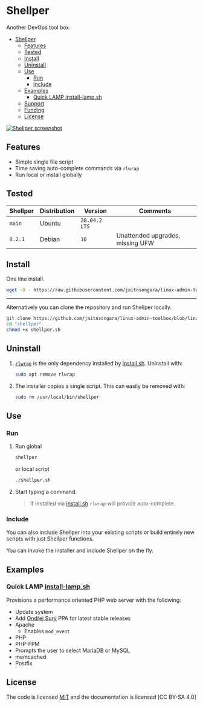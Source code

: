 # Shellper

Another DevOps tool box.

- [Shellper](#shellper)
  - [Features](#features)
  - [Tested](#tested)
  - [Install](#install)
  - [Uninstall](#uninstall)
  - [Use](#use)
    - [Run](#run)
    - [Include](#include)
  - [Examples](#examples)
    - [Quick LAMP install-lamp.sh](#quick-lamp-install-lampsh)
  - [Support](#support)
  - [Funding](#funding)
  - [License](#license)

[![Shellper screenshot](assets/shellper-screenshot.png)](https://www.youtube.com/watch?v=RiqMoP9DCSU)

## Features

- Simple single file script
- Time saving auto-complete commands via `rlwrap`
- Run local or install globally

## Tested

| Shellper | Distribution | Version       | Comments                         |
| -------- | ------------ | ------------- | -------------------------------- |
| `main`   | Ubuntu       | `20.04.2 LTS` |                                  |
| `0.2.1`  | Debian       | `10`          | Unattended upgrades, missing UFW |


## Install

One line install.

```bash
wget -O - https://raw.githubusercontent.com/jaitnsongara/linux-admin-toolbox/linux-admin-toolbox/install.sh | sudo bash
```

---

Alternatively you can clone the repository and run Shellper locally.

```bash
git clone https://github.com/jaitnsongara/linux-admin-toolbox/blob/linux-admin-toolbox/install.sh shellper
cd "shellper"
chmod +x shellper.sh
```

## Uninstall

1. [`rlwrap`](https://github.com/hanslub42/rlwrap) is the only dependency installed by [install.sh](install.sh). Uninstall with:

    ```bash
    sudo apt remove rlwrap
    ```

2. The installer copies a single script. This can easily be removed with:

    ```bash
    sudo rm /usr/local/bin/shellper
    ```

## Use

### Run

1. Run global

    ```bash
    shellper
    ```

    or local script

    ```bash
    ./shellper.sh
    ```

2. Start typing a command.

    > If installed via [install.sh](install.sh) `rlwrap` will provide auto-complete.

### Include

You can also include Shellper into your existing scripts or build entirely new scripts with just Shellper functions.

You can invoke the installer and include Shellper on the fly.

## Examples

### Quick LAMP [install-lamp.sh](examples/install-lamp.sh)

Provisions a performance oriented PHP web server with the following:

- Update system
- Add [Ondřej Surý](https://launchpad.net/~ondrej/+archive/ubuntu/php/) PPA for latest stable releases
- Apache
  - Enables `mod_event`
- PHP
- PHP-FPM
- Prompts the user to select MariaDB or MySQL
- memcached
- Postfix


## License

The code is licensed [MIT](https://opensource.org/licenses/MIT) and the documentation is licensed [CC BY-SA 4.0]

